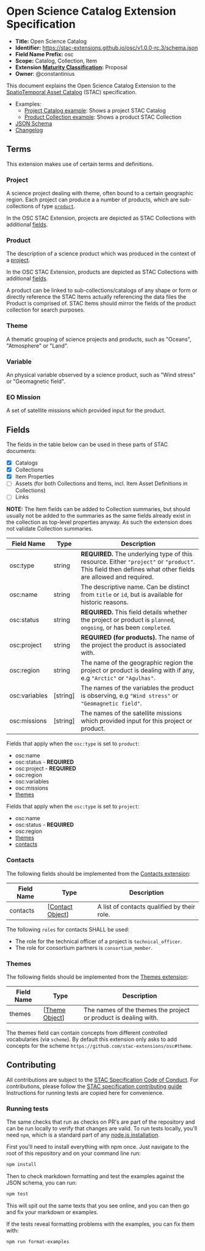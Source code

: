 # Open Science Catalog Extension Specification

- **Title:** Open Science Catalog
- **Identifier:** <https://stac-extensions.github.io/osc/v1.0.0-rc.3/schema.json>
- **Field Name Prefix:** osc
- **Scope:** Catalog, Collection, Item
- **Extension [Maturity Classification](https://github.com/radiantearth/stac-spec/tree/master/extensions/README.md#extension-maturity):** Proposal
- **Owner**: @constantinius

This document explains the Open Science Catalog Extension to the [SpatioTemporal Asset Catalog](https://github.com/radiantearth/stac-spec)
(STAC) specification.

- Examples:
  - [Project Catalog example](examples/4dionosphere-swarm-vip/catalog.json): Shows a project STAC Catalog
  - [Product Collection example](examples/4dionosphere-swarm-vip/model-ionosphere-4dionosphere/collection.json): Shows a product STAC Collection
- [JSON Schema](json-schema/schema.json)
- [Changelog](./CHANGELOG.md)

## Terms

This extension makes use of certain terms and definitions.

### Project

A science project dealing with theme, often bound to a certain geographic region. Each project can produce a a number of products,
which are sub-collections of type [`product`](#product).

In the OSC STAC Extension, projects are depicted as STAC Collections with additional [fields](#fields).

### Product

The description of a science product which was produced in the context of a [project](#project).

In the OSC STAC Extension, products are depicted as STAC Collections with additional [fields](#fields).

A product can be linked to sub-collections/catalogs of any shape or form or directly reference the STAC Items actually referencing
the data files the Product is comprised of.
STAC Items should mirror the fields of the product collection for search purposes.

### Theme

A thematic grouping of science projects and products, such as "Oceans", "Atmosphere" or "Land".

### Variable

An physical variable observed by a science product, such as "Wind stress" or "Geomagnetic field".

### EO Mission

A set of satellite missions which provided input for the product.

## Fields

The fields in the table below can be used in these parts of STAC documents:

- [x] Catalogs
- [x] Collections
- [x] Item Properties
- [ ] Assets (for both Collections and Items, incl. Item Asset Definitions in Collections)
- [ ] Links

**NOTE:** The Item fields can be added to Collection summaries, but should usually not
be added to the summaries as the same fields already exist in the collection as top-level properties anyway.
As such the extension does not validate Collection summaries.

| Field Name    | Type      | Description |
| ------------- | --------- | ----------- |
| osc:type      | string    | **REQUIRED.** The underlying type of this resource. Either `"project"` or `"product"`. This field then defines what other fields are allowed and required. |
| osc:name      | string    | The descriptive name. Can be distinct from `title` or `id`, but is available for historic reasons. |
| osc:status    | string    | **REQUIRED.** This field details whether the project or product is `planned`, `ongoing`, or has been `completed`. |
| osc:project   | string    | **REQUIRED (for products).** The name of the project the product is associated with. |
| osc:region    | string    | The name of the geographic region the project or product is dealing with if any, e.g `"Arctic"` or `"Agulhas"`. |
| osc:variables | \[string] | The names of the variables the product is observing, e.g `"Wind stress"` or `"Geomagnetic field"`. |
| osc:missions  | \[string] | The names of the satellite missions which provided input for this project or product.  |

Fields that apply when the `osc:type` is set to `product`:

- osc:name
- osc:status - **REQUIRED**
- osc:project - **REQUIRED**
- osc:region
- osc:variables
- osc:missions
- [themes](#themes)

Fields that apply when the `osc:type` is set to `project`:

- osc:name
- osc:status - **REQUIRED**
- osc:region
- [themes](#themes)
- [contacts](#contacts)

### Contacts

The following fields should be implemented from the [Contacts extension](https://github.com/stac-extensions/contacts):

| Field Name | Type | Description |
| ---------- | ---- | ----------- |
| contacts   | \[[Contact Object](https://github.com/stac-extensions/contacts/blob/v0.1.1/README.md#contact-object)] | A list of contacts qualified by their role. |

The following `roles` for contacts SHALL be used:

- The role for the technical officer of a project is `technical_officer`.
- The role for consortium partners is `consortium_member`.

### Themes

The following fields should be implemented from the [Themes extension](https://github.com/stac-extensions/themes):

| Field Name | Type | Description |
| ---------- | ---- | ----------- |
| themes     | \[[Theme Object](https://github.com/stac-extensions/themes/blob/v1.0.0/README.md#theme-object)] | The names of the themes the project or product is dealing with. |

The themes field can contain concepts from different controlled vocabularies (via `scheme`).
By default this extension only asks to add concepts for the scheme `https://github.com/stac-extensions/osc#theme`.

## Contributing

All contributions are subject to the
[STAC Specification Code of Conduct](https://github.com/radiantearth/stac-spec/blob/master/CODE_OF_CONDUCT.md).
For contributions, please follow the
[STAC specification contributing guide](https://github.com/radiantearth/stac-spec/blob/master/CONTRIBUTING.md) Instructions
for running tests are copied here for convenience.

### Running tests

The same checks that run as checks on PR's are part of the repository and can be run locally to verify that changes are valid.
To run tests locally, you'll need `npm`, which is a standard part of any [node.js installation](https://nodejs.org/en/download/).

First you'll need to install everything with npm once. Just navigate to the root of this repository and on
your command line run:

```bash
npm install
```

Then to check markdown formatting and test the examples against the JSON schema, you can run:

```bash
npm test
```

This will spit out the same texts that you see online, and you can then go and fix your markdown or examples.

If the tests reveal formatting problems with the examples, you can fix them with:

```bash
npm run format-examples
```
